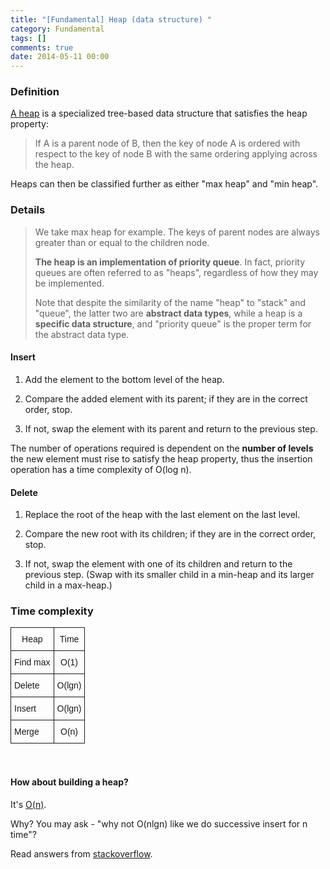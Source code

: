 ```yaml
---
title: "[Fundamental] Heap (data structure) "
category: Fundamental
tags: []
comments: true
date: 2014-05-11 00:00
---
```



### Definition

[A heap](http://en.wikipedia.org/wiki/Heap_%28data_structure%29) is a specialized tree-based data structure that satisfies the heap property:

> If A is a parent node of B, then the key of node A is ordered with respect to the key of node B with the same ordering applying across the heap.

Heaps can then be classified further as either "max heap" and "min heap".

### Details

> We take max heap for example. The keys of parent nodes are always greater than or equal to the children node.
>
> **The heap is an implementation of priority queue**. In fact, priority queues are often referred to as "heaps", regardless of how they may be implemented.
>
> Note that despite the similarity of the name "heap" to "stack" and "queue", the latter two are **abstract data types**, while a heap is a **specific data structure**, and "priority queue" is the proper term for the abstract data type.

#### Insert

1. Add the element to the bottom level of the heap.

1. Compare the added element with its parent; if they are in the correct order, stop.

1. If not, swap the element with its parent and return to the previous step.

The number of operations required is dependent on the **number of levels** the new element must rise to satisfy the heap property, thus the insertion operation has a time complexity of O(log n).

#### Delete

1. Replace the root of the heap with the last element on the last level.

1. Compare the new root with its children; if they are in the correct order, stop.

1. If not, swap the element with one of its children and return to the previous step. (Swap with its smaller child in a min-heap and its larger child in a max-heap.)

### Time complexity

<style type="text/css">
.tg  {border-collapse:collapse;border-spacing:0;}
.tg td{font-family:Arial, sans-serif;font-size:14px;padding:10px 5px;border-style:solid;border-width:1px;overflow:hidden;word-break:normal;}
.tg th{font-family:Arial, sans-serif;font-size:14px;font-weight:normal;padding:10px 5px;border-style:solid;border-width:1px;overflow:hidden;word-break:normal;}
.tg .tg-s6z2{text-align:center}
</style>
<table class="tg">
  <tr>
    <th class="tg-s6z2">Heap</th>
    <th class="tg-s6z2">Time</th>
  </tr>
  <tr>
    <td class="tg-031e">Find max</td>
    <td class="tg-s6z2">O(1)</td>
  </tr>
  <tr>
    <td class="tg-031e">Delete</td>
    <td class="tg-s6z2">O(lgn)</td>
  </tr>
  <tr>
    <td class="tg-031e">Insert</td>
    <td class="tg-s6z2">O(lgn)</td>
  </tr>
  <tr>
    <td class="tg-031e">Merge</td>
    <td class="tg-s6z2">O(n)</td>
  </tr>
</table>
<br />

#### How about building a heap?

It's [O(n)](http://en.wikipedia.org/wiki/Binary_heap#Building_a_heap).

Why? You may ask - "why not O(nlgn) like we do successive insert for n time"?

Read answers from [stackoverflow](http://stackoverflow.com/questions/9755721/build-heap-complexity).
